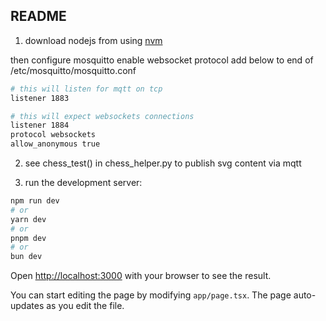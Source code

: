 ## README

1. download nodejs from using [nvm](https://nodejs.org/en/download/package-manager/current)

then configure mosquitto enable websocket protocol
add below to end of /etc/mosquitto/mosquitto.conf

```bash
# this will listen for mqtt on tcp
listener 1883

# this will expect websockets connections
listener 1884
protocol websockets
allow_anonymous true
```

2. see chess_test() in chess_helper.py to publish svg content via mqtt  

3. run the development server:

```bash
npm run dev
# or
yarn dev
# or
pnpm dev
# or
bun dev
```

Open [http://localhost:3000](http://localhost:3000) with your browser to see the result.

You can start editing the page by modifying `app/page.tsx`. The page auto-updates as you edit the file.